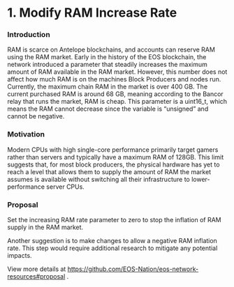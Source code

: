# 1. Modify RAM Increase Rate

### Introduction

RAM is scarce on Antelope blockchains, and accounts can reserve RAM using the RAM market. Early in the history of the EOS blockchain, the network introduced a parameter that steadily increases the maximum amount of RAM available in the RAM market. However, this number does not affect how much RAM is on the machines Block Producers and nodes run. Currently, the maximum chain RAM in the market is over 400 GB. The current purchased RAM is around 68 GB, meaning according to the Bancor relay that runs the market, RAM is cheap. This parameter is a uint16_t, which means the RAM cannot decrease since the variable is “unsigned” and cannot be negative.

### Motivation

Modern CPUs with high single-core performance primarily target gamers rather than servers and typically have a maximum RAM of 128GB. This limit suggests that, for most block producers, the physical hardware has yet to reach a level that allows them to supply the amount of RAM the market assumes is available without switching all their infrastructure to lower-performance server CPUs.

### Proposal

Set the increasing RAM rate parameter to zero to stop the inflation of RAM supply in the RAM market.

Another suggestion is to make changes to allow a negative RAM inflation rate. This step would require additional research to mitigate any potential impacts.

View more details at https://github.com/EOS-Nation/eos-network-resources#proposal .